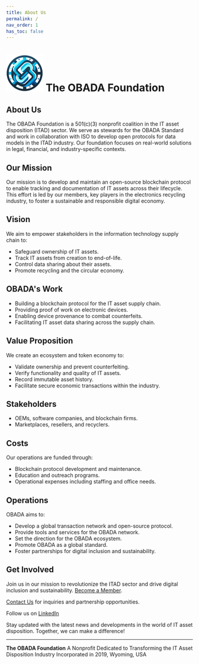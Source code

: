 ```yaml
---
title: About Us
permalink: /
nav_order: 1
has_toc: false
---
```



# ![OBADA Foundation Logo](assets/images/obada-foundation-sm.png)  The OBADA Foundation  

## About Us

The OBADA Foundation is a 501(c)(3) nonprofit coalition in the IT asset disposition (ITAD) sector. We serve as stewards for the OBADA Standard and work in collaboration with ISO to develop open protocols for data models in the ITAD industry. Our foundation focuses on real-world solutions in legal, financial, and industry-specific contexts.

## Our Mission

Our mission is to develop and maintain an open-source blockchain protocol to enable tracking and documentation of IT assets across their lifecycle. This effort is led by our members, key players in the electronics recycling industry, to foster a sustainable and responsible digital economy.

## Vision

We aim to empower stakeholders in the information technology supply chain to:

- Safeguard ownership of IT assets.
- Track IT assets from creation to end-of-life.
- Control data sharing about their assets.
- Promote recycling and the circular economy.

## OBADA's Work

- Building a blockchain protocol for the IT asset supply chain.
- Providing proof of work on electronic devices.
- Enabling device provenance to combat counterfeits.
- Facilitating IT asset data sharing across the supply chain.

## Value Proposition

We create an ecosystem and token economy to:

- Validate ownership and prevent counterfeiting.
- Verify functionality and quality of IT assets.
- Record immutable asset history.
- Facilitate secure economic transactions within the industry.

## Stakeholders

- OEMs, software companies, and blockchain firms.
- Marketplaces, resellers, and recyclers.

## Costs

Our operations are funded through:

- Blockchain protocol development and maintenance.
- Education and outreach programs.
- Operational expenses including staffing and office needs.

## Operations

OBADA aims to:

- Develop a global transaction network and open-source protocol.
- Provide tools and services for the OBADA network.
- Set the direction for the OBADA ecosystem.
- Promote OBADA as a global standard.
- Foster partnerships for digital inclusion and sustainability.

## Get Involved

Join us in our mission to revolutionize the ITAD sector and drive digital inclusion and sustainability. [Become a Member](https://www.obadafoundation.org/dao/join/).

[Contact Us](mailto:bizops@obada.io) for inquiries and partnership opportunities.

Follow us on [LinkedIn](https://linkedin.com/company/obadafoundation)

Stay updated with the latest news and developments in the world of IT asset disposition. Together, we can make a difference!

---

**The OBADA Foundation**
A Nonprofit Dedicated to Transforming the IT Asset Disposition Industry
Incorporated in 2019, Wyoming, USA
